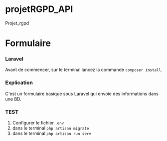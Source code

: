 # projetRGPD_API
Projet_rgpd

# Formulaire
### Laravel

Avant de commencer, sur le terminal lancez la commande `composer install`.

### Explication

C'est un formulaire basique sous Laravel qui envoie des informations dans une BD.

### TEST

1. Configurer le fichier `.env`
2. dans le terminal `php artisan migrate`
3. dans le terminal `php artisan run serv`


